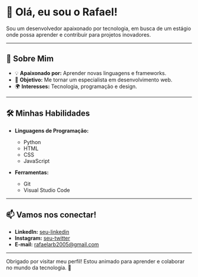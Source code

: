 # 👋 Olá, eu sou o Rafael!

Sou um desenvolvedor apaixonado por tecnologia, em busca de um estágio onde possa aprender e contribuir para projetos inovadores.

---

## 🌟 Sobre Mim

- 💡 **Apaixonado por:** Aprender novas linguagens e frameworks.
- 🎯 **Objetivo:** Me tornar um especialista em desenvolvimento web.
- 🌍 **Interesses:** Tecnologia, programação e design.

---

## 🛠️ Minhas Habilidades

- **Linguagens de Programação:**  
  - Python
  - HTML
  - CSS
  - JavaScript

- **Ferramentas:**  
  - Git
  - Visual Studio Code

---

## 📫 Vamos nos conectar!

- **LinkedIn:** [seu-linkedin]([link-do-linkedin](https://www.linkedin.com/in/rafael-alves-3b5a59330/))
- **Instagram:** [seu-twitter](https://www.instagram.com/rafinha_.01._/)
- **E-mail:** rafaelarb2005@gmail.com

---

Obrigado por visitar meu perfil! Estou animado para aprender e colaborar no mundo da tecnologia. 🚀
